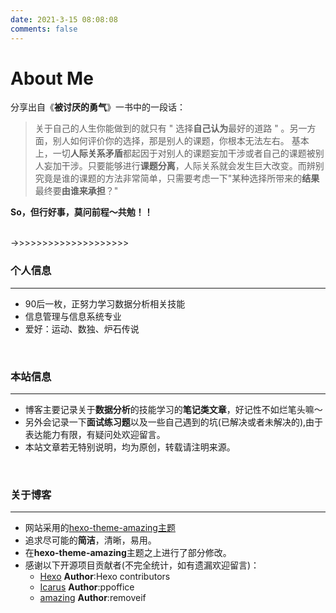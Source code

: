 ```yaml
---
date: 2021-3-15 08:08:08
comments: false
---
```


# About Me


分享出自《**被讨厌的勇气**》一书中的一段话：
>关于自己的人生你能做到的就只有 " 选择**自己认为**最好的道路 " 。另一方面，别人如何评价你的选择，那是别人的课题，你根本无法左右。
基本上，一切**人际关系矛盾**都起因于对别人的课题妄加干涉或者自己的课题被别人妄加干涉。只要能够进行**课题分离**，人际关系就会发生巨大改变。而辨别究竟是谁的课题的方法非常简单，只需要考虑一下"某种选择所带来的**结果**最终要**由谁来承担**？"

**So，但行好事，莫问前程～共勉！！**

<br>
->>>>>>>>>>>>>>>>>>>>

### 个人信息
---

+ 90后一枚，正努力学习数据分析相关技能
+ 信息管理与信息系统专业
+ 爱好：运动、数独、炉石传说

<br>

### 本站信息
---

+ 博客主要记录关于**数据分析**的技能学习的**笔记类文章**，好记性不如烂笔头嘛～
+ 另外会记录一下**面试练习题**以及一些自己遇到的坑(已解决或者未解决的),由于表达能力有限，有疑问处欢迎留言。
+ 本站文章若无特别说明，均为原创，转载请注明来源。

<br>

### 关于博客
---

+ 网站采用的[hexo-theme-amazing主题](https://github.com/removeif/hexo-theme-amazing) 
+ 追求尽可能的**简洁**，清晰，易用。
+ 在**hexo-theme-amazing**主题之上进行了部分修改。
+ 感谢以下开源项目贡献者(不完全统计，如有遗漏欢迎留言)：
  + [Hexo](https://github.com/hexojs/hexo)    **Author**:Hexo contributors
  + [Icarus](https://github.com/ppoffice/hexo-theme-icarus)   **Author**:ppoffice
  + [amazing](https://github.com/removeif/hexo-theme-amazing)   **Author**:removeif


<br>

